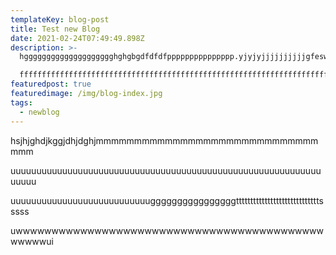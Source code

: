 ```yaml
---
templateKey: blog-post
title: Test new Blog
date: 2021-02-24T07:49:49.898Z
description: >-
  hgggggggggggggggggggghghgbgdfdfdfppppppppppppppp.yjyjyjjjjjjjjjjgfeswqassdff

  ffffffffffffffffffffffffffffffffffffffffffffffffffffffffffffffffffffffffffffffffffffffffffffffffffffffffff
featuredpost: true
featuredimage: /img/blog-index.jpg
tags:
  - newblog
---
```

hsjhjghdjkggjdhjdghjmmmmmmmmmmmmmmmmmmmmmmmmmmmmmmmm

uuuuuuuuuuuuuuuuuuuuuuuuuuuuuuuuuuuuuuuuuuuuuuuuuuuuuuuuuuuuuuuuu

uuuuuuuuuuuuuuuuuuuuuuuuuuuggggggggggggggggtttttttttttttttttttttttttttttsssss

uwwwwwwwwwwwwwwwwwwwwwwwwwwwwwwwwwwwwwwwwwwwwwwwwui